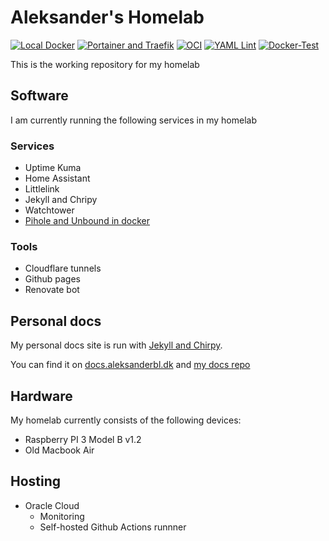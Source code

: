 # Aleksander's Homelab

[![Local Docker](https://github.com/aleksanderbl29/homelab/actions/workflows/portainer-deploy.yml/badge.svg)](https://github.com/aleksanderbl29/homelab/actions/workflows/portainer-deploy.yml) [![Portainer and Traefik](https://github.com/aleksanderbl29/homelab/actions/workflows/selfhost-deploy.yml/badge.svg)](https://github.com/aleksanderbl29/homelab/actions/workflows/selfhost-deploy.yml) [![OCI](https://github.com/aleksanderbl29/homelab/actions/workflows/oci-deployment.yml/badge.svg)](https://github.com/aleksanderbl29/homelab/actions/workflows/oci-deployment.yml) [![YAML Lint](https://github.com/aleksanderbl29/homelab/actions/workflows/linter.yml/badge.svg)](https://github.com/aleksanderbl29/homelab/actions/workflows/linter.yml) [![Docker-Test](https://github.com/aleksanderbl29/homelab/actions/workflows/docker-test.yml/badge.svg)](https://github.com/aleksanderbl29/homelab/actions/workflows/docker-test.yml)

This is the working repository for my homelab

## Software

I am currently running the following services in my homelab

### Services

* Uptime Kuma
* Home Assistant
* Littlelink
* Jekyll and Chripy
* Watchtower
* [Pihole and Unbound in docker](https://github.com/aleksanderbl29/docker-pihole-unbound)

### Tools

* Cloudflare tunnels
* Github pages
* Renovate bot

## Personal docs

My personal docs site is run with [Jekyll and Chirpy](https://github.com/cotes2020/jekyll-theme-chirpy/).

You can find it on [docs.aleksanderbl.dk](https://docs.aleksanderbl.dk) and [my docs repo](https://github.com/aleksanderbl29/aleksanderbl29.github.io)

## Hardware

My homelab currently consists of the following devices:

* Raspberry PI 3 Model B v1.2
* Old Macbook Air

## Hosting

* Oracle Cloud
  * Monitoring
  * Self-hosted Github Actions runnner
